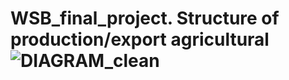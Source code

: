 # WSB_final_project. Structure of production/export agricultural ![DIAGRAM_clean](https://user-images.githubusercontent.com/92331227/168657300-631bb082-4e96-41ac-8167-6af8ab03b08e.png)
